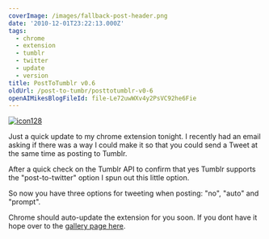 ```yaml
---
coverImage: /images/fallback-post-header.png
date: '2010-12-01T23:22:13.000Z'
tags:
  - chrome
  - extension
  - tumblr
  - twitter
  - update
  - version
title: PostToTumblr v0.6
oldUrl: /post-to-tumbr/posttotumblr-v0-6
openAIMikesBlogFileId: file-Le72uwWXv4y2PsVC92he6Fie
---
```


[![](/wp-content/uploads/2010/12/icon128.png "icon128")](/wp-content/uploads/2010/12/icon128.png)

Just a quick update to my chrome extension tonight. I recently had an email asking if there was a way I could make it so that you could send a Tweet at the same time as posting to Tumblr.

<!-- more -->

After a quick check on the Tumblr API to confirm that yes Tumblr supports the "post-to-twitter" option I spun out this little option.

So now you have three options for tweeting when posting: "no", "auto" and "prompt".

Chrome should auto-update the extension for you soon. If you dont have it hope over to the [gallery page here](https://chrome.google.com/extensions/detail/dbpicbbcpanckagpdjflgojlknomoiah?hl=en).
